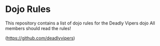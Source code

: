 Dojo Rules
==========

This repository contains a list of dojo rules for the Deadly Vipers dojo
All members should read the rules!

(https://github.com/deadlyvipers)
